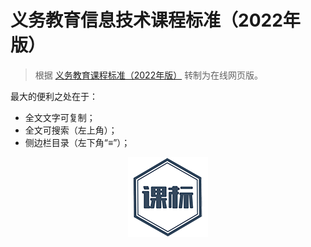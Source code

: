 # 义务教育信息技术课程标准（2022年版）

> 根据 [义务教育课程标准（2022年版）](https://www.pep.com.cn/xw/zt/rjwy/yjkb2022/) 转制为在线网页版。

最大的便利之处在于：

- 全文文字可复制；
- 全文可搜索（左上角）；
- 侧边栏目录（左下角“≡”）；

<div style="text-align:center">
    <img src="../res/kebiao.jpg"/>
</div>

